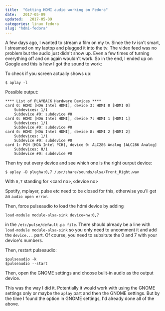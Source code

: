 ```yaml
---
title:  "Getting HDMI audio working on Fedora"
date:   2017-05-09
updated:   2017-05-09
categories: linux fedora
slug: "hdmi-fedora"
---
```

A few days ago, I wanted to stream a film on my tv. Since the tv isn't smart, I streamed on my laptop and plugged it into the tv. The video feed was no problem but the audio just didn't show up. Even a few times of turning everything off and on again wouldn't work. So in the end, I ended up on Google and this is how I got the sound to work:

To check if you screen actually shows up:

	$ aplay -l

Possible output:

```
**** List of PLAYBACK Hardware Devices ****
card 0: HDMI [HDA Intel HDMI], device 3: HDMI 0 [HDMI 0]
	Subdevices: 1/1
	Subdevice #0: subdevice #0
card 0: HDMI [HDA Intel HDMI], device 7: HDMI 1 [HDMI 1]
	Subdevices: 1/1
	Subdevice #0: subdevice #0
card 0: HDMI [HDA Intel HDMI], device 8: HDMI 2 [HDMI 2]
	Subdevices: 1/1
	Subdevice #0: subdevice #0
card 1: PCH [HDA Intel PCH], device 0: ALC286 Analog [ALC286 Analog]
	Subdevices: 0/1
	Subdevice #0: subdevice #0
```

Then try out every device and see which one is the right ourput device:

	$ aplay -D plughw:0,7 /usr/share/sounds/alsa/Front_Right.wav

With `0,7` standing for \<card no\>,\<device no\>

Spotify, mplayer, pulse etc need to be closed for this, otherwise you'll get an `audio open error`.

Then, force pulseaudio to load the hdmi device by adding

	load-module module-alsa-sink device=hw:0,7

in the `/etc/pulse/default.pa file`. There should already be a line with `load-module module-alsa-sink` so you only need to uncomment it and add the `device...` part. Of course, you need to subsitute the 0 and 7 with your device's numbers.

Then, restart pulseaudio:

	$pulseaudio -k
	$pulseaudio --start

Then, open the GNOME settings and choose built-in audio as the output device.

This was the way I did it. Potentially it would work with using the GNOME settings only or maybe the `aplay` part and then the GNOME settings. But by the time I found the option in GNOME settings, I'd already done all of the above.
